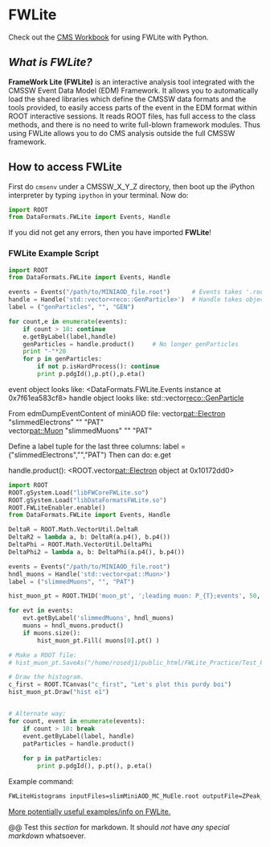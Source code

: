 # FWLite

Check out the [CMS Workbook](https://twiki.cern.ch/twiki/bin/view/CMSPublic/WorkBookFWLitePython) 
for using FWLite with Python.

## _What is FWLite?_

**FrameWork Lite (FWLite)** is an interactive analysis tool integrated with the CMSSW Event Data Model (EDM) Framework. It allows you to automatically load the shared libraries which define the CMSSW data formats and the tools provided, to easily access parts of the event in the EDM format within ROOT interactive sessions. It reads ROOT files, has full access to the class methods, and there is no need to write full-blown framework modules. Thus using FWLite allows you to do CMS analysis outside the full CMSSW framework.

## How to access FWLite

First do `cmsenv` under a CMSSW_X_Y_Z directory, then boot up the iPython interpreter
by typing `ipython` in your terminal. Now do:
```python
import ROOT
from DataFormats.FWLite import Events, Handle
```
If you did not get any errors, then you have imported **FWLite**!

### FWLite Example Script

```python
import ROOT
from DataFormats.FWLite import Events, Handle

events = Events("/path/to/MINIAOD_file.root")      # Events takes '.root' file.
handle = Handle('std::vector<reco::GenParticle>')  # Handle takes objects.
label = ("genParticles", "", "GEN")

for count,e in enumerate(events):
    if count > 10: continue
    e.getByLabel(label,handle)
    genParticles = handle.product()     # No longer genParticles
    print "-"*20
    for p in genParticles:
        if not p.isHardProcess(): continue
        print p.pdgId(),p.pt(),p.eta()
```

event object looks like:
<DataFormats.FWLite.Events instance at 0x7f61ea583cf8>
handle object looks like:
std::vector<reco::GenParticle>

From edmDumpEventContent of miniAOD file:
vector<pat::Electron>  "slimmedElectrons"  ""   "PAT"     
vector<pat::Muon>      "slimmedMuons"      ""   "PAT"     

Define a label tuple for the last three columns:
label = ("slimmedElectrons","","PAT")
Then can do:
e.get


handle.product(): 
<ROOT.vector<pat::Electron> object at 0x10172dd0>

```python
import ROOT
ROOT.gSystem.Load("libFWCoreFWLite.so")
ROOT.gSystem.Load("libDataFormatsFWLite.so")
ROOT.FWLiteEnabler.enable()
from DataFormats.FWLite import Events, Handle

DeltaR = ROOT.Math.VectorUtil.DeltaR
DeltaR2 = lambda a, b: DeltaR(a.p4(), b.p4())
DeltaPhi = ROOT.Math.VectorUtil.DeltaPhi
DeltaPhi2 = lambda a, b: DeltaPhi(a.p4(), b.p4())

events = Events("/path/to/MINIAOD_file.root")
hndl_muons = Handle('std::vector<pat::Muon>')
label = ("slimmedMuons", "", "PAT")

hist_muon_pt = ROOT.TH1D('muon_pt', ';leading muon: P_{T};events', 50, 0., 500.)

for evt in events:
    evt.getByLabel('slimmedMuons', hndl_muons)
    muons = hndl_muons.product()
    if muons.size():
        hist_muon_pt.Fill( muons[0].pt() )

# Make a ROOT file:
# hist_muon_pt.SaveAs("/home/rosedj1/public_html/FWLite_Practice/Test_Plots/firstplot.root")

# Draw the histogram.
c_first = ROOT.TCanvas("c_first", "Let's plot this purdy boi")
hist_muon_pt.Draw("hist e1")


# Alternate way:
for count, event in enumerate(events):
    if count > 10: break
    event.getByLabel(label, handle)
    patParticles = handle.product()
     
    for p in patParticles:
        print p.pdgId(), p.pt(), p.eta()
```

Example command:
```bash
FWLiteHistograms inputFiles=slimMiniAOD_MC_MuEle.root outputFile=ZPeak_MC.root maxEvents=-1 outputEvery=100
```

[More potentially useful examples/info on FWLite.](https://twiki.cern.ch/twiki/bin/view/Main/CMSSWCheatSheet#Other_possibly_useful_stuff)

@@ 
Test this *section* for markdown.
It should _not_ have *any special _markdown_* whatsoever. 